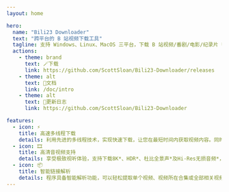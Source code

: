```yaml
---
layout: home

hero:
  name: "Bili23 Downloader"
  text: "跨平台的 B 站视频下载工具"
  tagline: 支持 Windows、Linux、MacOS 三平台，下载 B 站视频/番剧/电影/纪录片 等资源
  actions:
    - theme: brand
      text: 🪄下载
      link: https://github.com/ScottSloan/Bili23-Downloader/releases
    - theme: alt
      text: 📄文档
      link: /doc/intro
    - theme: alt
      text: 📰更新日志
      link: https://github.com/ScottSloan/Bili23-Downloader

features:
  - icon: ⚡
    title: 高速多线程下载
    details: 利用先进的多线程技术，实现快速下载，让您在最短时间内获取视频内容。同时支持批量下载，轻松处理多个文件，节省您的宝贵时间。
  - icon: 🎞️
    title: 高清音视频支持
    details: 享受极致视听体验，支持下载8K*、HDR*、杜比全景声*及Hi-Res无损音频*，让您感受影院级别的画质和音效，无论何时随地都能畅享高品质内容。（*需视频支持）
  - icon: 📦
    title: 智能链接解析
    details: 程序具备智能解析功能，可以轻松提取单个视频、视频所在合集或全部相关视频，简单操作，无需繁琐步骤，轻松获取您想要的所有内容。
---
```


<style>
:root{
    --vp-home-hero-image-background-image: radial-gradient(#ffffff 40%, #3cb2ff 80%, #ffffff 90%);
}
</style>